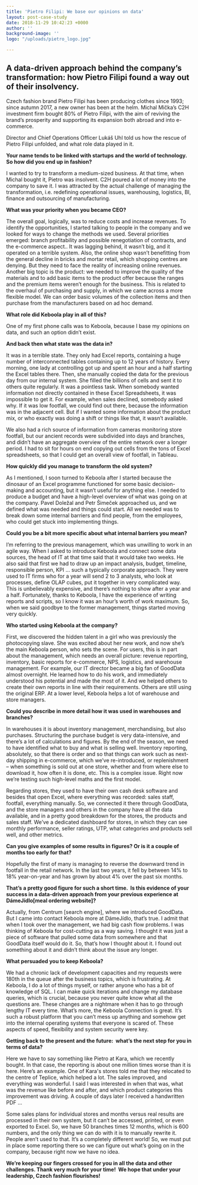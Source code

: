 ```yaml
---
title: 'Pietro Filipi: We base our opinions on data'
layout: post-case-study
date: 2018-11-29 10:42:23 +0000
author: ''
background-image: ''
logo: "/uploads/pietro_logo.jpg"

---
```

## **A data-driven approach behind the company’s transformation: how Pietro Filipi found a way out of their insolvency.**

Czech fashion brand Pietro Filipi has been producing clothes since 1993; since autumn 2017, a new owner has been at the helm. Michal Mička’s C2H investment firm bought 80% of Pietro Filipi, with the aim of reviving the brand’s prosperity and supporting its expansion both abroad and into e-commerce.

Director and Chief Operations Officer Lukáš Uhl told us how the rescue of Pietro Filipi unfolded, and what role data played in it.

**Your name tends to be linked with startups and the world of technology. So how did you end up in fashion?**

I wanted to try to transform a medium-sized business. At that time, when Michal bought it, Pietro was insolvent. C2H poured a lot of money into the company to save it. I was attracted by the actual challenge of managing the transformation, i.e. redefining operational issues, warehousing, logistics, BI, finance and outsourcing of manufacturing.

**What was your priority when you became CEO?**

The overall goal, logically, was to reduce costs and increase revenues. To identify the opportunities, I started talking to people in the company and we looked for ways to change the methods we used. Several priorities emerged: branch profitability and possible renegotiation of contracts, and the e-commerce aspect.. It was lagging behind, it wasn’t big, and it operated on a terrible system. Also, the online shop wasn’t benefitting from the general decline in bricks and mortar retail, which shopping centres are denying. But they need to face the reality of increasing online revenues. Another big topic is the product: we needed to improve the quality of the materials and to add basic items to the product offer because the ranges and the premium items weren’t enough for the business. This is related to the overhaul of purchasing and supply, in which we came across a more flexible model. We can order basic volumes of the collection items and then purchase from the manufacturers based on ad hoc demand.

**What role did Keboola play in all of this?**

One of my first phone calls was to Keboola, because I base my opinions on data, and such an option didn’t exist.

**And back then what state was the data in?**

It was in a terrible state. They only had Excel reports, containing a huge number of interconnected tables containing up to 12 years of history. Every morning, one lady at controlling got up and spent an hour and a half starting the Excel tables there. Then, she manually copied the data for the previous day from our internal system. She filled the billions of cells and sent it to others quite regularly. It was a pointless task. When somebody wanted information not directly contained in these Excel Spreadsheets, it was impossible to get it. For example, when sales declined, somebody asked why. If it was low footfall, we could find out there, because the information was in the adjacent cell. But if I wanted some information about the product mix, or who exactly was doing a shift or things like that, it wasn’t available.

We also had a rich source of information from cameras monitoring store footfall, but our ancient records were subdivided into days and branches, and didn’t have an aggregate overview of the entire network over a longer period. I had to sit for hours on end copying out cells from the tons of Excel spreadsheets, so that I could get an overall view of footfall, in Tableau.

**How quickly did you manage to transform the old system?**

As I mentioned, I soon turned to Keboola after I started because the dinosaur of an Excel programme functioned for some basic decision-making and accounting, but it wasn’t useful for anything else. I needed to produce a budget and have a high-level overview of what was going on at the company. Pavel Doležal and Petr Šimeček approached us, and we defined what was needed and things could start. All we needed was to break down some internal barriers and find people, from the employees, who could get stuck into implementing things.

**Could you be a bit more specific about what internal barriers you mean?**

I’m referring to the previous management, which was unwilling to work in an agile way. When I asked to introduce Keboola and connect some data sources, the head of IT at that time said that it would take two weeks. He also said that first we had to draw up an impact analysis, budget, timeline, responsible person, KPI ... such a typically corporate approach. They were used to IT firms who for a year will send 2 to 3 analysts, who look at processes, define OLAP cubes, put it together in very complicated way. This is unbelievably expensive, and there’s nothing to show after a year and a half. Fortunately, thanks to Keboola, I have the experience of writing reports and scripts, so I know it was an hour’s worth of work maximum. So, when we said goodbye to the former management, things started moving very quickly.

**Who started using Keboola at the company?**

First, we discovered the hidden talent in a girl who was previously the photocopying slave. She was excited about her new work, and now she’s the main Keboola person, who sets the scene. For users, this is in part about the management, which needs an overall picture: revenue reporting, inventory, basic reports for e-commerce, NPS, logistics, and warehouse management. For example, our IT director became a big fan of GoodData almost overnight. He learned how to do his work, and immediately understood his potential and made the most of it. And we helped others to create their own reports in line with their requirements. Others are still using the original ERP. At a lower level, Keboola helps a lot of warehouse and store managers.

**Could you describe in more detail how it was used in warehouses and branches?**

In warehouses it is about inventory management, merchandising, but also purchases. Structuring the purchase budget is very data-intensive, and there’s a lot of calculations and figures. By the end of the season, we need to have identified what to buy and what is selling well. Inventory reporting, absolutely, so that there is order and so that things can work such as next-day shipping in e-commerce, which we’ve re-introduced, or replenishment – when something is sold out at one store, whether and from where else to download it, how often it is done, etc. This is a complex issue. Right now we’re testing such high-level maths and the first model.

Regarding stores, they used to have their own cash desk software and besides that open Excel, where everything was recorded: sales staff, footfall, everything manually. So, we connected it there through GoodData, and the store managers and others in the company have all the data available, and in a pretty good breakdown for the stores, the products and sales staff. We’ve a dedicated dashboard for stores, in which they can see monthly performance, seller ratings, UTP, what categories and products sell well, and other metrics.

**Can you give examples of some results in figures? Or is it a couple of months too early for that?**

Hopefully the first of many is managing to reverse the downward trend in footfall in the retail network. In the last two years, it fell by between 14% to 18% year-on-year and has grown by about 4% over the past six months.

**That’s a pretty good figure for such a short time.  Is this evidence of your success in a data-driven approach from your previous experience at DámeJídlo\[meal ordering website\]?**

Actually, from Centrum \[search engine\], where we introduced GoodData. But I came into contact Keboola more at DámeJídlo, that’s true. I admit that when I took over the management, we had big cash flow problems. I was thinking of Keboola for cost-cutting as a way saving. I thought it was just a piece of software that pulled some data from somewhere and that GoodData itself would do it. So, that’s how I thought about it. I found out something about it and didn’t think about the issue any longer.

**What persuaded you to keep Keboola?**

We had a chronic lack of development capacities and my requests were 180th in the queue after the business topics, which is frustrating. At Keboola, I do a lot of things myself, or rather anyone who has a bit of knowledge of SQL. I can make quick iterations and change my database queries, which is crucial, because you never quite know what all the questions are. These changes are a nightmare when it has to go through lengthy IT every time. What’s more, the Keboola Connection is great. It’s such a robust platform that you can’t mess up anything and somehow get into the internal operating systems that everyone is scared of. These aspects of speed, flexibility and system security were key.

**Getting back to the present and the future:  what’s the next step for you in terms of data?**

Here we have to say something like Pietro at Kara, which we recently bought. In that case, the reporting is about one million times worse than it is here. Here’s an example. One of Kara's stores told me that they relocated to the centre of Teplice, which helped a lot. The sales improved, and everything was wonderful. I said I was interested in when that was, what was the revenue like before and after, and which product categories this improvement was driving. A couple of days later I received a handwritten PDF ... 

Some sales plans for individual stores and months versus real results are processed in their own system, but it can’t be accessed, printed, or even exported to Excel. So, we have 50 branches times 12 months, which is 600 numbers, and the only thing we can do with it is to manually rewrite it. People aren’t used to that. It’s a completely different world! So, we must put in place some reporting there so we can figure out what’s going on in the company, because right now we have no idea.

**We’re keeping our fingers crossed for you in all the data and other challenges. Thank very much for your time!  We hope that under your leadership, Czech fashion flourishes!**
